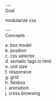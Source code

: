 ---\
Goal

modularize css

---\
Concepts

a. box model\
b. position\
c. css selector\
d. sematic tags in html\
e. unit size\
f. responsive\
g. grid\
h. flexbox\
i. animation\
j. cross browsing
